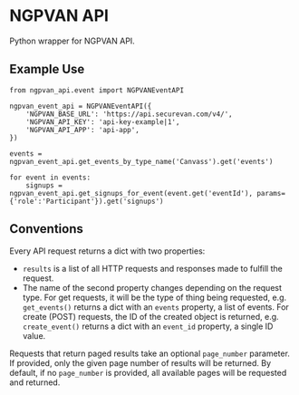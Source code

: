 # NGPVAN API

Python wrapper for NGPVAN API.

## Example Use

```
from ngpvan_api.event import NGPVANEventAPI

ngpvan_event_api = NGPVANEventAPI({
    'NGPVAN_BASE_URL': 'https://api.securevan.com/v4/',
    'NGPVAN_API_KEY': 'api-key-example|1',
    'NGPVAN_API_APP': 'api-app',
})

events = ngpvan_event_api.get_events_by_type_name('Canvass').get('events')

for event in events:
    signups = ngpvan_event_api.get_signups_for_event(event.get('eventId'), params={'role':'Participant'}).get('signups')
```
## Conventions

Every API request returns a dict with two properties:

* `results` is a list of all HTTP requests and responses made to fulfill the request.
* The name of the second property changes depending on the request type. For get requests, it will be the type of thing being requested, e.g. `get_events()` returns a dict with an `events` property, a list of events. For create (POST) requests, the ID of the created object is returned, e.g. `create_event()` returns a dict with an `event_id` property, a single ID value.

Requests that return paged results take an optional `page_number` parameter. If provided, only the given page number of results will be returned. By default, if no `page_number` is provided, all available pages will be requested and returned.
